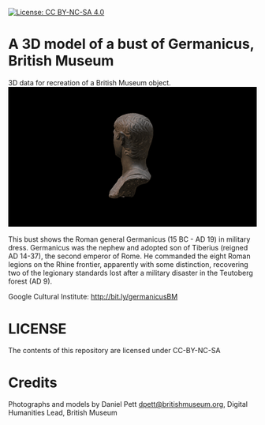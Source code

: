 
[![License: CC BY-NC-SA 4.0](https://img.shields.io/badge/License-CC%20BY--SA%204.0-lightgrey.svg)](http://creativecommons.org/licenses/by-sa/4.0/) 

# A 3D model of a bust of Germanicus, British Museum

3D data for recreation of a British Museum object.
![](germanicus.gif)

This bust shows the Roman general Germanicus (15 BC - AD 19) in military dress. Germanicus was the nephew and adopted son of Tiberius (reigned AD 14-37), the second emperor of Rome. He commanded the eight Roman legions on the Rhine frontier, apparently with some distinction, recovering two of the legionary standards lost after a military disaster in the Teutoberg forest (AD 9).

Google Cultural Institute: http://bit.ly/germanicusBM

# LICENSE
The contents of this repository are licensed under CC-BY-NC-SA

# Credits
Photographs and models by Daniel Pett <dpett@britishmuseum.org>, Digital Humanities Lead, British Museum
